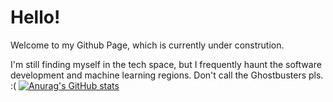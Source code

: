 # Hello!

Welcome to my Github Page, which is currently under constrution.

I'm still finding myself in the tech space, but I frequently haunt the software development and machine learning regions. Don't call the Ghostbusters pls. :(
[![Anurag's GitHub stats](https://github-readme-stats.vercel.app/api?username=KarenNgugi)](https://github.com/anuraghazra/github-readme-stats)
